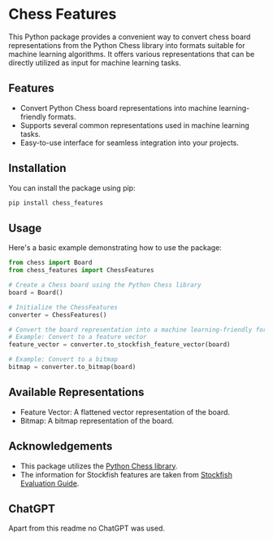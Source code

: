 # Chess Features

This Python package provides a convenient way to convert chess board representations from the Python Chess library into formats suitable for machine learning algorithms. It offers various representations that can be directly utilized as input for machine learning tasks.

## Features

- Convert Python Chess board representations into machine learning-friendly formats.
- Supports several common representations used in machine learning tasks.
- Easy-to-use interface for seamless integration into your projects.

## Installation

You can install the package using pip:

```bash
pip install chess_features
```

## Usage

Here's a basic example demonstrating how to use the package:

```python
from chess import Board
from chess_features import ChessFeatures

# Create a Chess board using the Python Chess library
board = Board()

# Initialize the ChessFeatures
converter = ChessFeatures()

# Convert the board representation into a machine learning-friendly format
# Example: Convert to a feature vector
feature_vector = converter.to_stockfish_feature_vector(board)

# Example: Convert to a bitmap
bitmap = converter.to_bitmap(board)

```

## Available Representations

- Feature Vector: A flattened vector representation of the board.
- Bitmap: A bitmap representation of the board.

## Acknowledgements

- This package utilizes the [Python Chess library](https://python-chess.readthedocs.io/en/latest/).
- The information for Stockfish features are taken from [Stockfish Evaluation Guide](https://hxim.github.io/Stockfish-Evaluation-Guide/).

## ChatGPT

Apart from this readme no ChatGPT was used.
